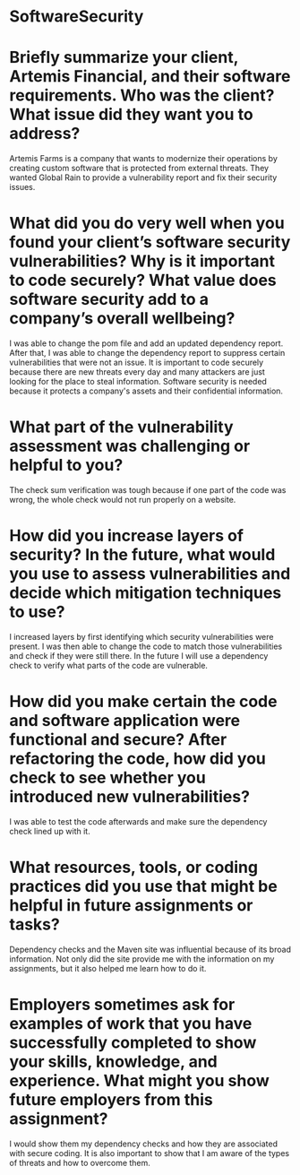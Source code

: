 # SoftwareSecurity

# Briefly summarize your client, Artemis Financial, and their software requirements. Who was the client? What issue did they want you to address?
Artemis Farms is a company that wants to modernize their operations by creating custom software that is protected from external threats. They wanted Global Rain to provide a vulnerability report and fix their security issues.

# What did you do very well when you found your client’s software security vulnerabilities? Why is it important to code securely? What value does software security add to a company’s overall wellbeing?
I was able to change the pom file and add an updated dependency report. After that, I was able to change the dependency report to suppress certain vulnerabilities that were not an issue. It is important to code securely because there are new threats every day and many attackers are just looking for the place to steal information. Software security is needed because it protects a company's assets and their confidential information.

# What part of the vulnerability assessment was challenging or helpful to you?
The check sum verification was tough because if one part of the code was wrong, the whole check would not run properly on a website.

# How did you increase layers of security? In the future, what would you use to assess vulnerabilities and decide which mitigation techniques to use?
I increased layers by first identifying which security vulnerabilities were present. I was then able to change the code to match those vulnerabilities and check if they were still there. In the future I will use a dependency check to verify what parts of the code are vulnerable.

# How did you make certain the code and software application were functional and secure? After refactoring the code, how did you check to see whether you introduced new vulnerabilities?
I was able to test the code afterwards and make sure the dependency check lined up with it. 

# What resources, tools, or coding practices did you use that might be helpful in future assignments or tasks?
Dependency checks and the Maven site was influential because of its broad information. Not only did the site provide me with the information on my assignments, but it also helped me learn how to do it.

# Employers sometimes ask for examples of work that you have successfully completed to show your skills, knowledge, and experience. What might you show future employers from this assignment?
I would show them my dependency checks and how they are associated with secure coding. It is also important to show that I am aware of the types of threats and how to overcome them.
